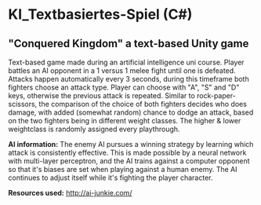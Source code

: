 # KI_Textbasiertes-Spiel (C#)
## "Conquered Kingdom" a text-based Unity game

Text-based game made during an artificial intelligence uni course. 
Player battles an AI opponent in a 1 versus 1 melee fight until one is defeated. Attacks happen automatically every 3 seconds, during this timeframe both fighters choose an attack type. Player can choose with "A", "S" and "D" keys, otherwise the previous attack is repeated.
Similar to rock-paper-scissors, the comparison of the choice of both fighters decides who does damage, with added (somewhat random) chance to
dodge an attack, based on the two fighters being in different weight classes. The higher & lower weightclass is randomly assigned every 
playthrough.

**AI information:**
The enemy AI pursues a winning strategy by learning which attack is consistently effective. This is made possible by a neural network with 
multi-layer perceptron, and the AI trains against a computer opponent so that it's biases are set when playing against a human enemy.
The AI continues to adjust itself while it's fighting the player character.

**Resources used:**
http://ai-junkie.com/
